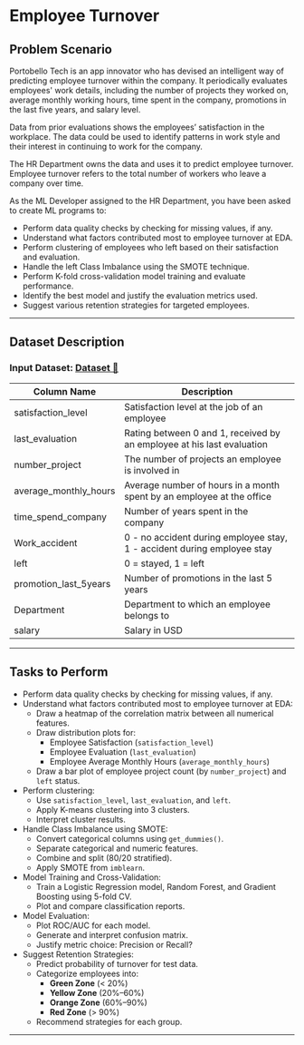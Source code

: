 # Employee Turnover

## Problem Scenario

Portobello Tech is an app innovator who has devised an intelligent way of predicting employee turnover within the company. It periodically evaluates employees' work details, including the number of projects they worked on, average monthly working hours, time spent in the company, promotions in the last five years, and salary level.

Data from prior evaluations shows the employees’ satisfaction in the workplace. The data could be used to identify patterns in work style and their interest in continuing to work for the company.

The HR Department owns the data and uses it to predict employee turnover. Employee turnover refers to the total number of workers who leave a company over time.

As the ML Developer assigned to the HR Department, you have been asked to create ML programs to:
- Perform data quality checks by checking for missing values, if any.
- Understand what factors contributed most to employee turnover at EDA.
- Perform clustering of employees who left based on their satisfaction and evaluation.
- Handle the left Class Imbalance using the SMOTE technique.
- Perform K-fold cross-validation model training and evaluate performance.
- Identify the best model and justify the evaluation metrics used.
- Suggest various retention strategies for targeted employees.

---

## Dataset Description

### Input Dataset: [Dataset 🔗](https://www.kaggle.com/datasets/liujiaqi/hr-comma-sepcsv)

| Column Name           | Description                                                                 |
|-----------------------|-----------------------------------------------------------------------------|
| satisfaction_level    | Satisfaction level at the job of an employee                                |
| last_evaluation       | Rating between 0 and 1, received by an employee at his last evaluation       |
| number_project        | The number of projects an employee is involved in                           |
| average_monthly_hours | Average number of hours in a month spent by an employee at the office       |
| time_spend_company    | Number of years spent in the company                                        |
| Work_accident         | 0 - no accident during employee stay, 1 - accident during employee stay     |
| left                  | 0 = stayed, 1 = left                                                         |
| promotion_last_5years | Number of promotions in the last 5 years                                    |
| Department            | Department to which an employee belongs to                                  |
| salary                | Salary in USD                                                               |

---

## Tasks to Perform

- Perform data quality checks by checking for missing values, if any.
- Understand what factors contributed most to employee turnover at EDA:
  - Draw a heatmap of the correlation matrix between all numerical features.
  - Draw distribution plots for:
    - Employee Satisfaction (`satisfaction_level`)
    - Employee Evaluation (`last_evaluation`)
    - Employee Average Monthly Hours (`average_monthly_hours`)
  - Draw a bar plot of employee project count (by `number_project`) and `left` status.
- Perform clustering:
  - Use `satisfaction_level`, `last_evaluation`, and `left`.
  - Apply K-means clustering into 3 clusters.
  - Interpret cluster results.
- Handle Class Imbalance using SMOTE:
  - Convert categorical columns using `get_dummies()`.
  - Separate categorical and numeric features.
  - Combine and split (80/20 stratified).
  - Apply SMOTE from `imblearn`.
- Model Training and Cross-Validation:
  - Train a Logistic Regression model, Random Forest, and Gradient Boosting using 5-fold CV.
  - Plot and compare classification reports.
- Model Evaluation:
  - Plot ROC/AUC for each model.
  - Generate and interpret confusion matrix.
  - Justify metric choice: Precision or Recall?
- Suggest Retention Strategies:
  - Predict probability of turnover for test data.
  - Categorize employees into:
    - **Green Zone** (< 20%)
    - **Yellow Zone** (20%–60%)
    - **Orange Zone** (60%–90%)
    - **Red Zone** (> 90%)
  - Recommend strategies for each group.

---

